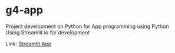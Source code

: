# g4-app
Project development on Python for App programming using Python <br>
Using Streamlit.io for development

Link: [Streamlit App](https://share.streamlit.io/antonioolivv/g4-app/main/final.py)
